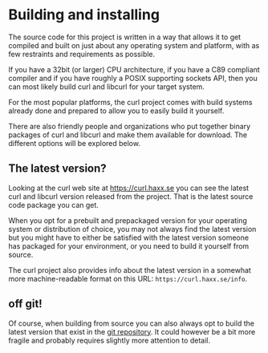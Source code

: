 # Building and installing

The source code for this project is written in a way that allows it to get
compiled and built on just about any operating system and platform, with as
few restraints and requirements as possible.

If you have a 32bit (or larger) CPU architecture, if you have a C89 compliant
compiler and if you have roughly a POSIX supporting sockets API, then you can
most likely build curl and libcurl for your target system.

For the most popular platforms, the curl project comes with build systems
already done and prepared to allow you to easily build it yourself.

There are also friendly people and organizations who put together binary
packages of curl and libcurl and make them available for download. The
different options will be explored below.

## The latest version?

Looking at the curl web site at https://curl.haxx.se you can see the latest
curl and libcurl version released from the project. That is the latest source
code package you can get.

When you opt for a prebuilt and prepackaged version for your operating system
or distribution of choice, you may not always find the latest version but you
might have to either be satisfied with the latest version someone has packaged
for your environment, or you need to build it yourself from source.

The curl project also provides info about the latest version in a somewhat
more machine-readable format on this URL: `https://curl.haxx.se/info`.

## off git!

Of course, when building from source you can also always opt to build the
latest version that exist in the [git
repository](https://github.com/curl/curl). It could however be a bit more
fragile and probably requires slightly more attention to detail.
